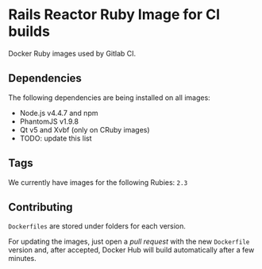 # Rails Reactor Ruby Image for CI builds

Docker Ruby images used by Gitlab CI.

## Dependencies

The following dependencies are being installed on all images:

* Node.js v4.4.7 and npm
* PhantomJS v1.9.8
* Qt v5 and Xvbf (only on CRuby images)
* TODO: update this list

## Tags

We currently have images for the following Rubies: `2.3`

## Contributing

`Dockerfiles` are stored under folders for each version.

For updating the images, just open a _pull request_ with
the new `Dockerfile` version and, after accepted, Docker
Hub will build automatically after a few minutes.

